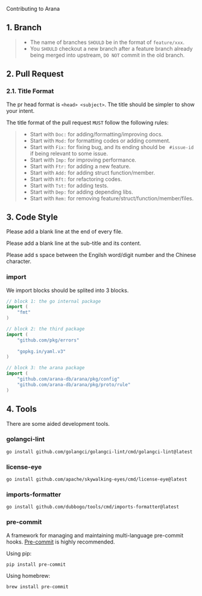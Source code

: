 Contributing to Arana

## 1. Branch

  >- The name of branches `SHOULD` be in the format of `feature/xxx`.
  >- You `SHOULD` checkout a new branch after a feature branch already being merged into upstream, `DO NOT` commit in the old branch.

## 2. Pull Request

### 2.1. Title Format

The pr head format is `<head> <subject>`. The title should be simpler to show your intent.

The title format of the pull request `MUST` follow the following rules:

  >- Start with `Doc:` for adding/formatting/improving docs.
  >- Start with `Mod:` for formatting codes or adding comment.
  >- Start with `Fix:` for fixing bug, and its ending should be ` #issue-id` if being relevant to some issue.
  >- Start with `Imp:` for improving performance.
  >- Start with `Ftr:` for adding a new feature.
  >- Start with `Add:` for adding struct function/member.
  >- Start with `Rft:` for refactoring codes.
  >- Start with `Tst:` for adding tests.
  >- Start with `Dep:` for adding depending libs.
  >- Start with `Rem:` for removing feature/struct/function/member/files.

## 3. Code Style

Please add a blank line at the end of every file.

Please add a blank line at the sub-title and its content.

Please add s space between the Engilsh word/digit number and the Chinese character.


### import

We import blocks should be splited into 3 blocks.

```Go
// block 1: the go internal package
import (
	"fmt"
)

// block 2: the third package
import (
	"github.com/pkg/errors"
	
	"gopkg.in/yaml.v3"
)

// block 3: the arana package
import (
	"github.com/arana-db/arana/pkg/config"
	"github.com/arana-db/arana/pkg/proto/rule"
)
```

## 4. Tools 

There are some aided development tools.

### golangci-lint

```shell
go install github.com/golangci/golangci-lint/cmd/golangci-lint@latest
```

### license-eye

```shell
go install github.com/apache/skywalking-eyes/cmd/license-eye@latest
```

### imports-formatter

```shell
go install github.com/dubbogo/tools/cmd/imports-formatter@latest
```

### pre-commit
A framework for managing and maintaining multi-language pre-commit hooks. [Pre-commit](https://pre-commit.com/index.html) is highly recommended.

Using pip:
```shell
pip install pre-commit
```
Using homebrew:

```shell
brew install pre-commit
```
